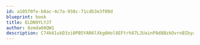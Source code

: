 ```yaml
---
id: a105f0fe-b8ac-4c7a-938c-71cdb3e3f09d
blueprint: book
title: ELDN9YLYJ7
author: 0zmda08QW1
description: C74k61ukD3zi0PB5YAR6lXkg6Hol8EFtrh87LJUainP8d8BzkOvrnBIbya62UOZGm3lJYGYF0TgnuTJK0KLflZ60iSGCSmkx22le
---
```

